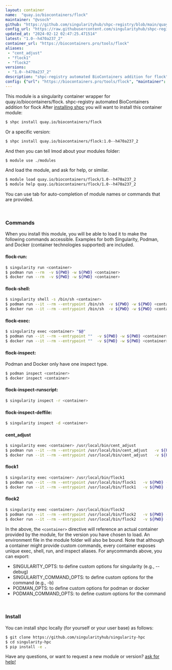 ```yaml
---
layout: container
name:  "quay.io/biocontainers/flock"
maintainer: "@vsoch"
github: "https://github.com/singularityhub/shpc-registry/blob/main/quay.io/biocontainers/flock/container.yaml"
config_url: "https://raw.githubusercontent.com/singularityhub/shpc-registry/main/quay.io/biocontainers/flock/container.yaml"
updated_at: "2024-02-12 02:47:25.471514"
latest: "1.0--h470a237_2"
container_url: "https://biocontainers.pro/tools/flock"
aliases:
 - "cent_adjust"
 - "flock1"
 - "flock2"
versions:
 - "1.0--h470a237_2"
description: "shpc-registry automated BioContainers addition for flock"
config: {"url": "https://biocontainers.pro/tools/flock", "maintainer": "@vsoch", "description": "shpc-registry automated BioContainers addition for flock", "latest": {"1.0--h470a237_2": "sha256:ec41076e80b9d6da5cc1e83aa7fca3358f0e53451729a48f03cb9a85b277e44c"}, "tags": {"1.0--h470a237_2": "sha256:ec41076e80b9d6da5cc1e83aa7fca3358f0e53451729a48f03cb9a85b277e44c"}, "docker": "quay.io/biocontainers/flock", "aliases": {"cent_adjust": "/usr/local/bin/cent_adjust", "flock1": "/usr/local/bin/flock1", "flock2": "/usr/local/bin/flock2"}}
---
```


This module is a singularity container wrapper for quay.io/biocontainers/flock.
shpc-registry automated BioContainers addition for flock
After [installing shpc](#install) you will want to install this container module:


```bash
$ shpc install quay.io/biocontainers/flock
```

Or a specific version:

```bash
$ shpc install quay.io/biocontainers/flock:1.0--h470a237_2
```

And then you can tell lmod about your modules folder:

```bash
$ module use ./modules
```

And load the module, and ask for help, or similar.

```bash
$ module load quay.io/biocontainers/flock/1.0--h470a237_2
$ module help quay.io/biocontainers/flock/1.0--h470a237_2
```

You can use tab for auto-completion of module names or commands that are provided.

<br>

### Commands

When you install this module, you will be able to load it to make the following commands accessible.
Examples for both Singularity, Podman, and Docker (container technologies supported) are included.

#### flock-run:

```bash
$ singularity run <container>
$ podman run --rm  -v ${PWD} -w ${PWD} <container>
$ docker run --rm  -v ${PWD} -w ${PWD} <container>
```

#### flock-shell:

```bash
$ singularity shell -s /bin/sh <container>
$ podman run --it --rm --entrypoint /bin/sh  -v ${PWD} -w ${PWD} <container>
$ docker run --it --rm --entrypoint /bin/sh  -v ${PWD} -w ${PWD} <container>
```

#### flock-exec:

```bash
$ singularity exec <container> "$@"
$ podman run --it --rm --entrypoint ""  -v ${PWD} -w ${PWD} <container> "$@"
$ docker run --it --rm --entrypoint ""  -v ${PWD} -w ${PWD} <container> "$@"
```

#### flock-inspect:

Podman and Docker only have one inspect type.

```bash
$ podman inspect <container>
$ docker inspect <container>
```

#### flock-inspect-runscript:

```bash
$ singularity inspect -r <container>
```

#### flock-inspect-deffile:

```bash
$ singularity inspect -d <container>
```


#### cent_adjust

```bash
$ singularity exec <container> /usr/local/bin/cent_adjust
$ podman run --it --rm --entrypoint /usr/local/bin/cent_adjust   -v ${PWD} -w ${PWD} <container> -c " $@"
$ docker run --it --rm --entrypoint /usr/local/bin/cent_adjust   -v ${PWD} -w ${PWD} <container> -c " $@"
```


#### flock1

```bash
$ singularity exec <container> /usr/local/bin/flock1
$ podman run --it --rm --entrypoint /usr/local/bin/flock1   -v ${PWD} -w ${PWD} <container> -c " $@"
$ docker run --it --rm --entrypoint /usr/local/bin/flock1   -v ${PWD} -w ${PWD} <container> -c " $@"
```


#### flock2

```bash
$ singularity exec <container> /usr/local/bin/flock2
$ podman run --it --rm --entrypoint /usr/local/bin/flock2   -v ${PWD} -w ${PWD} <container> -c " $@"
$ docker run --it --rm --entrypoint /usr/local/bin/flock2   -v ${PWD} -w ${PWD} <container> -c " $@"
```



In the above, the `<container>` directive will reference an actual container provided
by the module, for the version you have chosen to load. An environment file in the
module folder will also be bound. Note that although a container
might provide custom commands, every container exposes unique exec, shell, run, and
inspect aliases. For anycommands above, you can export:

 - SINGULARITY_OPTS: to define custom options for singularity (e.g., --debug)
 - SINGULARITY_COMMAND_OPTS: to define custom options for the command (e.g., -b)
 - PODMAN_OPTS: to define custom options for podman or docker
 - PODMAN_COMMAND_OPTS: to define custom options for the command

<br>

### Install

You can install shpc locally (for yourself or your user base) as follows:

```bash
$ git clone https://github.com/singularityhub/singularity-hpc
$ cd singularity-hpc
$ pip install -e .
```

Have any questions, or want to request a new module or version? [ask for help!](https://github.com/singularityhub/singularity-hpc/issues)